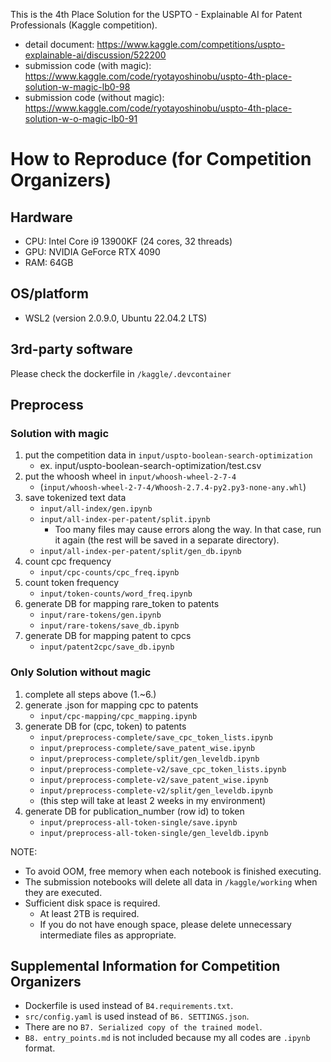 
This is the 4th Place Solution for the USPTO - Explainable AI for Patent Professionals (Kaggle competition).

- detail document: https://www.kaggle.com/competitions/uspto-explainable-ai/discussion/522200
- submission code (with magic): https://www.kaggle.com/code/ryotayoshinobu/uspto-4th-place-solution-w-magic-lb0-98
- submission code (without magic): https://www.kaggle.com/code/ryotayoshinobu/uspto-4th-place-solution-w-o-magic-lb0-91


# How to Reproduce (for Competition Organizers)
## Hardware
- CPU: Intel Core i9 13900KF (24 cores, 32 threads)
- GPU: NVIDIA GeForce RTX 4090
- RAM: 64GB

## OS/platform
- WSL2 (version 2.0.9.0, Ubuntu 22.04.2 LTS)

## 3rd-party software
Please check the dockerfile in `/kaggle/.devcontainer`

## Preprocess
### Solution with magic
1. put the competition data in `input/uspto-boolean-search-optimization`
    - ex. input/uspto-boolean-search-optimization/test.csv
2. put the whoosh wheel in `input/whoosh-wheel-2-7-4`
    - (`input/whoosh-wheel-2-7-4/Whoosh-2.7.4-py2.py3-none-any.whl`)
2. save tokenized text data
    - `input/all-index/gen.ipynb`
    - `input/all-index-per-patent/split.ipynb`
        - Too many files may cause errors along the way. In that case, run it again (the rest will be saved in a separate directory).
    - `input/all-index-per-patent/split/gen_db.ipynb`
3. count cpc frequency
    - `input/cpc-counts/cpc_freq.ipynb`
4. count token frequency
    - `input/token-counts/word_freq.ipynb`
5. generate DB for mapping rare_token to patents
    - `input/rare-tokens/gen.ipynb`
    - `input/rare-tokens/save_db.ipynb`
6. generate DB for mapping patent to cpcs
    - `input/patent2cpc/save_db.ipynb`

### Only Solution without magic
1. complete all steps above (1.~6.)
3. generate .json for mapping cpc to patents
    - `input/cpc-mapping/cpc_mapping.ipynb`
2. generate DB for (cpc, token) to patents
    - `input/preprocess-complete/save_cpc_token_lists.ipynb`
    - `input/preprocess-complete/save_patent_wise.ipynb`
    - `input/preprocess-complete/split/gen_leveldb.ipynb`
    - `input/preprocess-complete-v2/save_cpc_token_lists.ipynb`
    - `input/preprocess-complete-v2/save_patent_wise.ipynb`
    - `input/preprocess-complete-v2/split/gen_leveldb.ipynb`
    - (this step will take at least 2 weeks in my environment)
3. generate DB for publication_number (row id) to token
    - `input/preprocess-all-token-single/save.ipynb`
    - `input/preprocess-all-token-single/gen_leveldb.ipynb`

NOTE:
- To avoid OOM, free memory when each notebook is finished executing.
- The submission notebooks will delete all data in `/kaggle/working` when they are executed.
- Sufficient disk space is required. 
    - At least 2TB is required.
    - If you do not have enough space, please delete unnecessary intermediate files as appropriate.

## Supplemental Information for Competition Organizers
- Dockerfile is used instead of `B4.requirements.txt`.
- `src/config.yaml` is used instead of `B6. SETTINGS.json`.
- There are no `B7. Serialized copy of the trained model`.
- `B8. entry_points.md` is not included because my all codes are `.ipynb` format.

